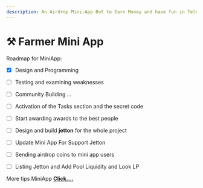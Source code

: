 ```yaml
---
description: An Airdrop Mini-App Bot to Earn Money and have fun in Telegram
---
```


# ⚒️ Farmer Mini App

Roadmap for MiniApp:

* [x] Design and Programming
* [ ] Testing and examining weaknesses
* [ ] Community Building ...
* [ ] Activation of the Tasks section and the secret code
* [ ] Start awarding awards to the best people
* [ ] Design and build **jetton** for the whole project
* [ ] Update Mini App For Support Jetton
* [ ] Sending airdrop coins to mini app users
* [ ] Listing Jetton and Add Pool Liquidity and Look LP



More tips MiniApp [**Click....**](../farm-mine.md)

